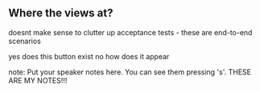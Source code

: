 ## Where the views at?

doesnt make sense to clutter up acceptance tests - these are end-to-end scenarios

yes does this button exist
no how does it appear

note:
    Put your speaker notes here.
    You can see them pressing 's'.
    THESE ARE MY NOTES!!!
